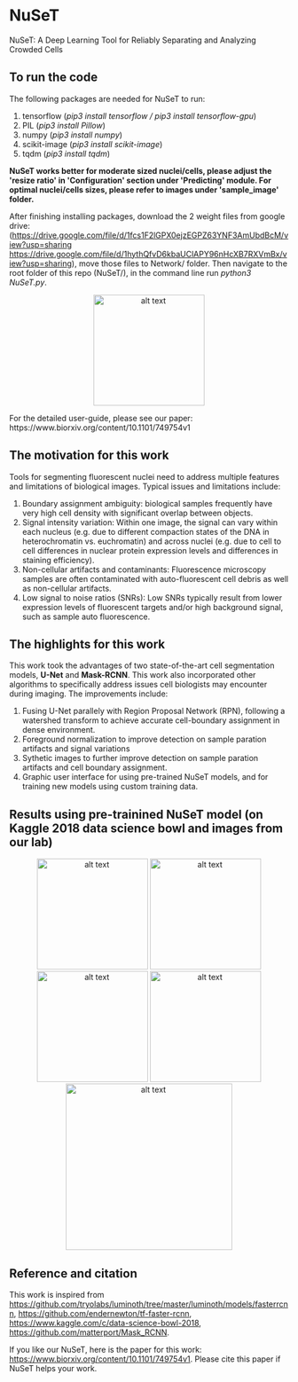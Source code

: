 # NuSeT
NuSeT: A Deep Learning Tool for Reliably Separating and Analyzing Crowded Cells

## To run the code
The following packages are needed for NuSeT to run:
1. tensorflow (*pip3 install tensorflow / pip3 install tensorflow-gpu*)
2. PIL (*pip3 install Pillow*)
3. numpy (*pip3 install numpy*)
4. scikit-image (*pip3 install scikit-image*)
5. tqdm (*pip3 install tqdm*)

**NuSeT works better for moderate sized nuclei/cells, please adjust the 'resize ratio' in 'Configuration' section under 'Predicting' module. For optimal nuclei/cells sizes, please refer to images under 'sample_image' folder.**

After finishing installing packages, download the 2 weight files from google drive:(https://drive.google.com/file/d/1fcs1F2lGPX0ejzEGPZ63YNF3AmUbdBcM/view?usp=sharing
https://drive.google.com/file/d/1hythQfvD6kbaUClAPY96nHcXB7RXVmBx/view?usp=sharing), move those files to Network/ folder. 
Then navigate to the root folder of this repo (NuSeT/), in the command line run *python3 NuSeT.py*.
<p align="center">
<img src="https://github.com/yanglf1121/NuSeT/blob/master/sample_results/GUI.png" alt="alt text" width="200">
</p>
For the detailed user-guide, please see our paper: https://www.biorxiv.org/content/10.1101/749754v1

## The motivation for this work
Tools for segmenting fluorescent nuclei need to address multiple features and limitations of biological images. Typical issues and limitations include:

1)	Boundary assignment ambiguity: biological samples frequently have very high cell density with significant overlap between objects. 
2)	Signal intensity variation: Within one image, the signal can vary within each nucleus (e.g. due to different compaction states of the DNA in heterochromatin vs. euchromatin) and across nuclei (e.g. due to cell to cell differences in nuclear protein expression levels and differences in staining efficiency). 
3)	Non-cellular artifacts and contaminants: Fluorescence microscopy samples are often contaminated with auto-fluorescent cell debris as well as non-cellular artifacts. 
4)	Low signal to noise ratios (SNRs): Low SNRs typically result from lower expression levels of fluorescent targets and/or high background signal, such as sample auto fluorescence. 

## The highlights for this work
This work took the advantages of two state-of-the-art cell segmentation models, **U-Net** and **Mask-RCNN**. This work also incorporated other algorithms to specifically address issues cell biologists may encounter during imaging. The improvements include:

1. Fusing U-Net parallely with Region Proposal Network (RPN), following a watershed transform to achieve accurate cell-boundary assignment in dense environment.
2. Foreground normalization to improve detection on sample paration artifacts and signal variations
3. Sythetic images to further improve detection on sample paration artifacts and cell boundary assignment.
4. Graphic user interface for using pre-trained NuSeT models, and for training new models using custom training data.

## Results using pre-trainined NuSeT model (on Kaggle 2018 data science bowl and images from our lab)
<p align="center">
<img src="https://github.com/yanglf1121/NuSeT/blob/master/sample_results/1.png" alt="alt text" width="200">      <img src="https://github.com/yanglf1121/NuSeT/blob/master/sample_results/2.png" alt="alt text" width="200">
<img src="https://github.com/yanglf1121/NuSeT/blob/master/sample_results/3.png" alt="alt text" width="200">      <img src="https://github.com/yanglf1121/NuSeT/blob/master/sample_results/4.png" alt="alt text" width="200">
<img src="https://github.com/yanglf1121/NuSeT/blob/master/sample_results/5.png" alt="alt text" width="300">
</p>

## Reference and citation
This work is inspired from https://github.com/tryolabs/luminoth/tree/master/luminoth/models/fasterrcnn, https://github.com/endernewton/tf-faster-rcnn, https://www.kaggle.com/c/data-science-bowl-2018, https://github.com/matterport/Mask_RCNN.

If you like our NuSeT, here is the paper for this work: https://www.biorxiv.org/content/10.1101/749754v1.
Please cite this paper if NuSeT helps your work.


